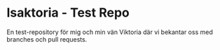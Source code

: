 # Isaktoria - Test Repo

En test-repository för mig och min vän Viktoria där vi bekantar oss med branches och pull requests.